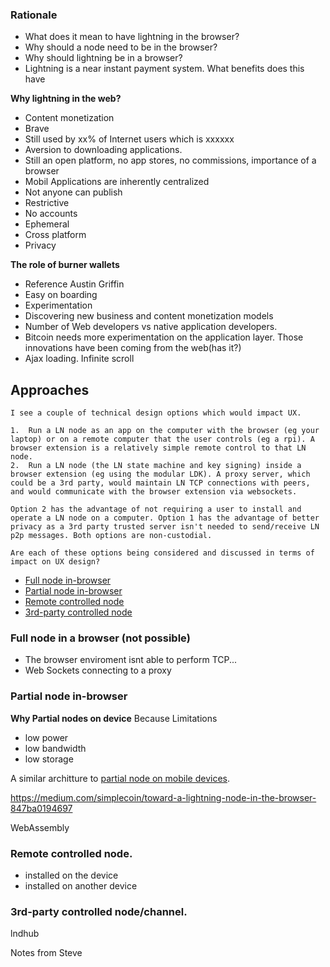 ### Rationale
- What does it mean to have lightning in the browser?
-  Why should a node need to be in the browser?
- Why should lightning be in a browser?
- Lightning is a near instant payment system. What benefits does this have

**Why lightning in the web?**
-   Content monetization
-   Brave
-   Still used by xx% of Internet users which is xxxxxx
-   Aversion to downloading applications.
-   Still an open platform, no app stores, no commissions, importance of a browser
-   Mobil Applications are inherently centralized 
-   Not anyone can publish
-   Restrictive
-   No accounts
-   Ephemeral
-   Cross platform
-   Privacy
  

**The role of burner wallets** 
-   Reference Austin Griffin
-   Easy on boarding
-   Experimentation
-   Discovering new business and content monetization models
-   Number of Web developers vs native application developers.
-   Bitcoin needs more experimentation on the application layer. Those innovations have been coming from the web(has it?)
-   Ajax loading. Infinite scroll    

## Approaches
```
I see a couple of technical design options which would impact UX.

1.  Run a LN node as an app on the computer with the browser (eg your laptop) or on a remote computer that the user controls (eg a rpi). A browser extension is a relatively simple remote control to that LN node.
2.  Run a LN node (the LN state machine and key signing) inside a browser extension (eg using the modular LDK). A proxy server, which could be a 3rd party, would maintain LN TCP connections with peers, and would communicate with the browser extension via websockets.

Option 2 has the advantage of not requiring a user to install and operate a LN node on a computer. Option 1 has the advantage of better privacy as a 3rd party trusted server isn't needed to send/receive LN p2p messages. Both options are non-custodial.

Are each of these options being considered and discussed in terms of impact on UX design?
```
-   [Full node in-browser](https://bolt.fun/guide/architecture#full-node-on-device)
-   [Partial node in-browser](https://bolt.fun/guide/architecture#partial-node-on-device)
-   [Remote controlled node](https://bolt.fun/guide/architecture#remote-controlled-node)
-   [3rd-party controlled node](https://bolt.fun/guide/architecture#3rd-party-controlled-node)
    
### Full node in a browser (not possible)

- The browser enviroment isnt able to perform TCP...
- Web Sockets connecting to a proxy

### Partial node in-browser
**Why Partial nodes on device**
Because Limitations 
-   low power
-   low bandwidth
-   low storage

A similar architture to [partial node on mobile devices](https://bolt.fun/guide/architecture#partial-node-on-device).

https://medium.com/simplecoin/toward-a-lightning-node-in-the-browser-847ba0194697

WebAssembly

### Remote controlled node.
- installed on the device
- installed on another device

### 3rd-party controlled node/channel.
lndhub

Notes from Steve 

